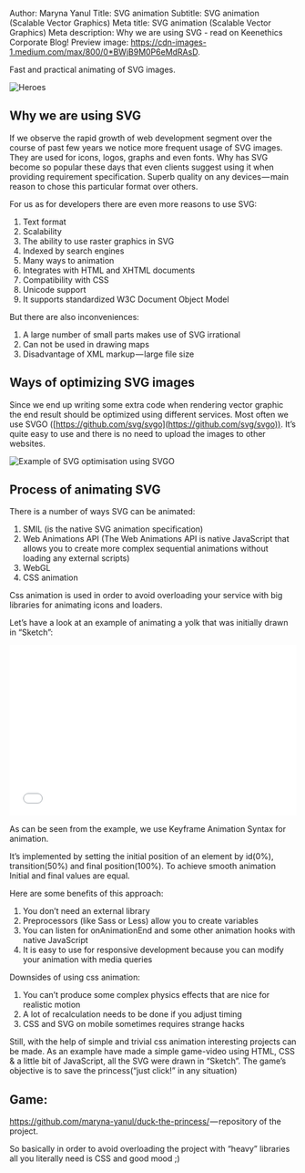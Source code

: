 Author: Maryna Yanul
Title: SVG animation
Subtitle: SVG animation (Scalable Vector Graphics)
Meta title: SVG animation (Scalable Vector Graphics)
Meta description: Why we are using SVG - read on Keenethics Corporate Blog!
Preview image: https://cdn-images-1.medium.com/max/800/0*BWjB9M0P6eMdRAsD.

Fast and practical animating of SVG images.

![Heroes](https://cdn-images-1.medium.com/max/800/0*BWjB9M0P6eMdRAsD.)

## Why we are using SVG

If we observe the rapid growth of web development segment over the course of past few years we notice more frequent usage of SVG images. They are used for icons, logos, graphs and even fonts. Why has SVG become so popular these days that even clients suggest using it when providing requirement specification. Superb quality on any devices — main reason to chose this particular format over others.

For us as for developers there are even more reasons to use SVG:

1. Text format
2. Scalability
3. The ability to use raster graphics in SVG
4. Indexed by search engines
5. Many ways to animation
6. Integrates with HTML and XHTML documents
7. Compatibility with CSS
8. Unicode support
9. It supports standardized W3C Document Object Model

But there are also inconveniences:

1. A large number of small parts makes use of SVG irrational
2. Can not be used in drawing maps
3. Disadvantage of XML markup — large file size


## Ways of optimizing SVG images

Since we end up writing some extra code when rendering vector graphic the end result should be optimized using different services. Most often we use SVGO ([https://github.com/svg/svgo](https://github.com/svg/svgo)). It’s quite easy to use and there is no need to upload the images to other websites.

![Example of SVG optimisation using SVGO](https://cdn-images-1.medium.com/max/800/0*8YcO63_4ajXq0qEb.)

## Process of animating SVG

There is a number of ways SVG can be animated:

1. SMIL (is the native SVG animation specification)
2. Web Animations API (The Web Animations API is native JavaScript that allows you to create more complex sequential animations without loading any external scripts)
3. ​WebGL
4. CSS animation

Css animation is used in order to avoid overloading your service with big libraries for animating icons and loaders.

Let’s have a look at an example of animating a yolk that was initially drawn in “Sketch”:

<iframe width="100%" height="300" src="//jsfiddle.net/yd3c81bg/9/embedded/html,css,result/" allowfullscreen="allowfullscreen" frameborder="0"></iframe>

As can be seen from the example, we use Keyframe Animation Syntax for animation.

It’s implemented by setting the initial position of an element by id(0%), transition(50%) and final position(100%). To achieve smooth animation Initial and final values are equal.

Here are some benefits of this approach:

1. You don’t need an external library
2. Preprocessors (like Sass or Less) allow you to create variables
3. You can listen for onAnimationEnd and some other animation hooks with native JavaScript
4. It is easy to use for responsive development because you can modify your animation with media queries

Downsides of using css animation:

1. You can’t produce some complex physics effects that are nice for realistic motion
2. A lot of recalculation needs to be done if you adjust timing
3. CSS and SVG on mobile sometimes requires strange hacks

Still, with the help of simple and trivial css animation interesting projects can be made. As an example have made a simple game-video using HTML, CSS & a little bit of JavaScript, all the SVG were drawn in “Sketch”. The game’s objective is to save the princess(“just click!” in any situation)

## Game:

<https://github.com/maryna-yanul/duck-the-princess/> — repository of the project.

So basically in order to avoid overloading the project with “heavy” libraries all you literally need is CSS and good mood ;)
